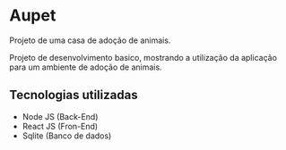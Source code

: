 # Aupet
Projeto de uma casa de adoção de animais.

Projeto de desenvolvimento basico, mostrando a utilização da aplicação para um ambiente de adoção de animais.

## Tecnologias utilizadas

- Node JS (Back-End)
- React JS (Fron-End)
- Sqlite (Banco de dados)
